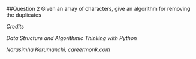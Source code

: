 ##Question 2
Given an array of characters, give an algorithm for removing the duplicates

*Credits*

*Data Structure and Algorithmic Thinking with Python*

*Narasimha Karumanchi, careermonk.com*